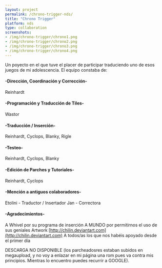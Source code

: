 ```yaml
---
layout: project
permalink: /chrono-trigger-nds/
title: "Chrono Trigger"
platform: nds
type: collaboration
screenshots:
- /img/chrono-trigger/chrono1.png
- /img/chrono-trigger/chrono2.png
- /img/chrono-trigger/chrono3.png
- /img/chrono-trigger/chrono4.png
---
```


Un poyecto en el que tuve el placer de participar traduciendo uno de
esos juegos de mi adolescencia. El equipo constaba de:

#### **-Dirección, Coordinación y Corrección-**
Reinhardt

#### **-Programación y Traducción de Tiles-**
Wastor

#### **-Traducción / Inserción-**
Reinhardt, Cyclops, Blanky, Rigle

#### **-Testeo-**
Reinhardt, Cyclops, Blanky

#### **-Edición de Parches y Tutoriales-**
Reinhardt, Cyclops

#### **-Mención a antiguos colaboradores-**
Etolini - Traductor / Insertador
Jan - Correctora

#### **-Agradecimientos-**
A Whivel por su programa de inserción
A MUNDO por permitirnos el uso de sus geniales Artwork
[http://chilin.deviantart.com](http://chilin.deviantart.com)
A todos/as los que nos habéis apoyado desde el primer día

DESCARGA NO DISPONIBLE (los parcheadosres estaban subidos en megaupload,
y no voy a enlazar en mi página una rom pues va contra mis principios.
Mientras lo encuentro puedes recurrir a GOOGLE).